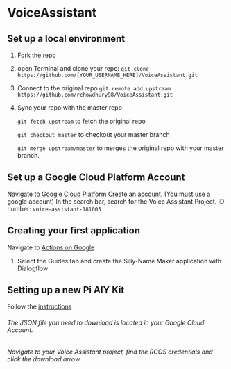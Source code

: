 # VoiceAssistant

## Set up a local environment
1. Fork the repo
2. open Terminal and clone your repo:
   ```git clone https://github.com/[YOUR_USERNAME_HERE]/VoiceAssistant.git```
3. Connect to the original repo
   ```git remote add upstream https://github.com/rchowdhury98/VoiceAssistant.git```
4. Sync your repo with the master repo

   ```git fetch upstream``` to fetch the original repo
   
   ```git checkout master```	to checkout your master branch
   
   ```git merge upstream/master``` to merges the original repo with your master branch.

## Set up a Google Cloud Platform Account
Navigate to [Google Cloud Platform](https://cloud.google.com/) 
Create an account. (You must use a google account)
In the search bar, search for the Voice Assistant Project.
   ID number: ```voice-assistant-181005```

   
## Creating your first application
Navigate to [Actions on Google](https://developers.google.com/actions/)

1. Select the Guides tab and create the Silly-Name Maker application with Dialogflow

## Setting up a new Pi AIY Kit
Follow the [instructions](https://aiyprojects.withgoogle.com/voice)
###### The JSON file you need to download is located in your Google Cloud Account. 
###### Navigate to your Voice Assistant project, find the RCOS credentials and click the download arrow.


